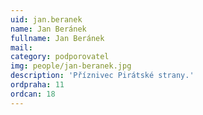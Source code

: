 ```yaml
---
uid: jan.beranek
name: Jan Beránek
fullname: Jan Beránek
mail: 
category: podporovatel
img: people/jan-beranek.jpg
description: 'Příznivec Pirátské strany.'
ordpraha: 11
ordcan: 18
---
```


